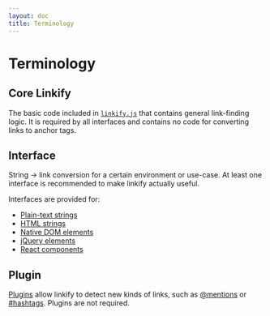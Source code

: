 ```yaml
---
layout: doc
title: Terminology
---
```

# Terminology

## Core Linkify

The basic code included in [`linkify.js`](linkify.html) that contains general
link-finding logic. It is required by all interfaces and contains no code for
converting links to anchor tags.

## Interface

String -> link conversion for a certain environment or use-case. At least
one interface is recommended to make linkify actually useful.

Interfaces are provided for:

* [Plain-text strings](linkify-string.html)
* [HTML strings](linkify-html.html)
* [Native DOM elements](linkify-element.html)
* [jQuery elements](linkify-jquery.html)
* [React components](linkify-react.html)

## Plugin

[Plugins](plugins.html) allow linkify to detect new kinds of links, such as [@mentions](plugin-mention.html) or [#hashtags](plugin-hashtag.html). Plugins
are not required.
